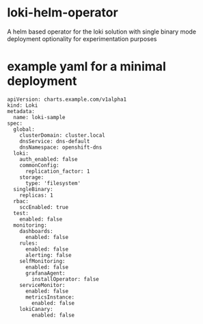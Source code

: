 # loki-helm-operator
A helm based operator for the loki solution with single binary mode deployment optionality for experimentation purposes

# example yaml for a minimal deployment
```
apiVersion: charts.example.com/v1alpha1
kind: Loki
metadata:
  name: loki-sample
spec:
  global:
    clusterDomain: cluster.local
    dnsService: dns-default
    dnsNamespace: openshift-dns
  loki:
    auth_enabled: false
    commonConfig:
      replication_factor: 1
    storage:
      type: 'filesystem'
  singleBinary:
    replicas: 1
  rbac:
    sccEnabled: true
  test:
    enabled: false
  monitoring:
    dashboards:
      enabled: false
    rules:
      enabled: false
      alerting: false
    selfMonitoring:
      enabled: false
      grafanaAgent:
        installOperator: false
    serviceMonitor:
      enabled: false
      metricsInstance:
        enabled: false
    lokiCanary:
        enabled: false
```

